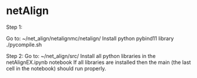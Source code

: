 # netAlign

Step 1:
 
Go to:  ~/net_align/netalignmc/netalign/
Install python pybind11 library
./pycompile.sh
 
Step 2:
Go to: ~/net_align/src/
Install all python libraries in the netAlignEX.ipynb notebook
If all libraries are installed then the main (the last cell in the notebook) should run properly.
